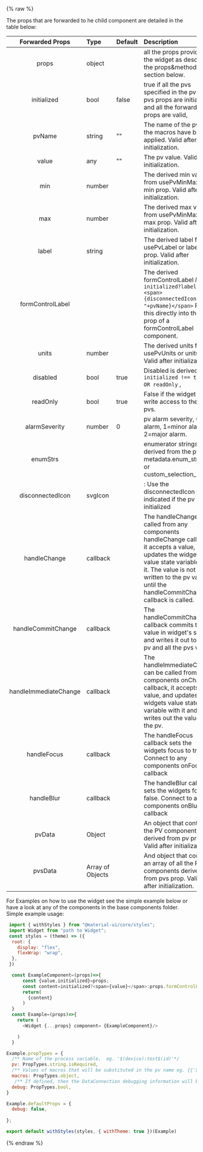 {% raw %}

The props that are forwarded to he child component are detailed in the table below:

| Forwarded Props |Type |Default | Description |
| :-: | :- | :- | :- |
|props|object|| all the props provided to the widget as describe in the props&methods section below.
|initialized|bool|false|true if all the pvs specified in the pv and pvs props are initialized, and all the forwarded props are valid,
|pvName|string|""| The name of the pv after the macros have been applied. Valid after initialization.
|value|any|""| The pv value. Valid after initialization.
|min|number||The derived min value from usePvMinMax or min prop. Valid after initialization.
|max|number||The derived max value from usePvMinMax or max prop. Valid after initialization.
|label|string||The derived label from usePvLabel or label prop. Valid after initialization.
|formControlLabel|||The derived formControlLabel  *logic:* ` initialized?label :<span>{disconnectedIcon}{" "+pvName}</span>` Feed this directly into the label prop of a formControlLabel component.
|units|number||The derived units from usePvUnits or units prop. Valid after initialization,
|disabled|bool|true|Disabled is derived from `initialized !== true  OR readOnly` ,
|readOnly|bool|true| False if the widget has write access to the pv or pvs.
|alarmSeverity|number|0| pv alarm severity, 0=no alarm, 1=minor alarm, 2=major alarm.
|enumStrs||| enumerator strings  derived from the pv's metadata.enum_strings or custom_selection_strings
|disconnectedIcon|svgIcon||: Use the disconnectedIcon to indicated if the pv is not initialized
|handleChange|callback|| The handleChange can called from any components handleChange callback, it accepts a value, and updates the widgets value state variable with it. The value is not written to the pv value until the handleCommitChange callback is called.
|handleCommitChange|callback||The handleCommitChange callback commits the value in widget's state and writes it out to the pv and all the pvs values
|handleImmediateChange|callback||The handleImmediateChange can be called from any components onChange callback, it accepts a value, and updates the widgets value state variable with it and then writes out the value to the pv.
|handleFocus|callback||The handleFocus callback sets the widgets focus to true. Connect to any components onFocus callback
|handleBlur|callback||The handleBlur callback sets the widgets focus to false. Connect to any components onBlur callback
|pvData|Object||An object that contains the PV component derived from pv prop. Valid after initialization.
|pvsData|Array of Objects||And object that contains an array of all the PV components derived from pvs prop. Valid after initialization.      
      

For Examples on how to use the widget see the simple example below or have a look at any of the components in the base components folder.
Simple example usage:

```js static
 import { withStyles } from "@material-ui/core/styles";
 import Widget from "path to Widget";
 const styles = (theme) => ({
  root: {
    display: "flex",
    flexWrap: "wrap",
  },
 })

  const ExampleComponent=(props)=>{
      const {value,initialized}=props;
      const content=initialized?<span>{value}</span>:props.formControlLabel;
      return(
        {content}
      )
  }
  const Example=(props)=>{
    return (
      <Widget {...props} component= {ExampleComponent}/>

    )
  }

Example.propTypes = {
  /** Name of the process variable,  eg. '$(device):test$(id)'*/
  pv: PropTypes.string.isRequired,
  /** Values of macros that will be substituted in the pv name eg. {{'$(device)':'testIOC','$(id)':'2'}}*/
  macros: PropTypes.object,
   /** If defined, then the DataConnection debugging information will be displayed*/
  debug: PropTypes.bool,
}

Example.defaultProps = {
  debug: false,
 
};

export default withStyles(styles, { withTheme: true })(Example)
```
{% endraw %}
